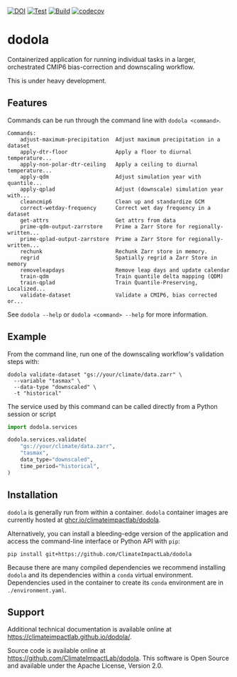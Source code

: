 [![DOI](https://zenodo.org/badge/314387532.svg)](https://zenodo.org/badge/latestdoi/314387532)
[![Test](https://github.com/ClimateImpactLab/dodola/actions/workflows/test.yaml/badge.svg)](https://github.com/ClimateImpactLab/dodola/actions/workflows/test.yaml)
[![Build](https://github.com/ClimateImpactLab/dodola/actions/workflows/buildpush.yaml/badge.svg)](https://github.com/ClimateImpactLab/dodola/actions/workflows/buildpush.yaml)
[![codecov](https://codecov.io/gh/ClimateImpactLab/dodola/branch/main/graph/badge.svg?token=WCDUAU8KFT)](https://codecov.io/gh/ClimateImpactLab/dodola)

# dodola

Containerized application for running individual tasks in a larger, orchestrated CMIP6 bias-correction and downscaling workflow.

This is under heavy development.

## Features

Commands can be run through the command line with `dodola <command>`.

```
Commands:
    adjust-maximum-precipitation  Adjust maximum precipitation in a dataset
    apply-dtr-floor               Apply a floor to diurnal temperature...
    apply-non-polar-dtr-ceiling   Apply a ceiling to diurnal temperature...
    apply-qdm                     Adjust simulation year with quantile...
    apply-qplad                   Adjust (downscale) simulation year with...
    cleancmip6                    Clean up and standardize GCM
    correct-wetday-frequency      Correct wet day frequency in a dataset
    get-attrs                     Get attrs from data
    prime-qdm-output-zarrstore    Prime a Zarr Store for regionally-written...
    prime-qplad-output-zarrstore  Prime a Zarr Store for regionally-written...
    rechunk                       Rechunk Zarr store in memory.
    regrid                        Spatially regrid a Zarr Store in memory
    removeleapdays                Remove leap days and update calendar
    train-qdm                     Train quantile delta mapping (QDM)
    train-qplad                   Train Quantile-Preserving, Localized...
    validate-dataset              Validate a CMIP6, bias corrected or...
```

See `dodola --help` or `dodola <command> --help` for more information.

## Example

From the command line, run one of the downscaling workflow's validation steps with: 

```shell
dodola validate-dataset "gs://your/climate/data.zarr" \
  --variable "tasmax" \
  --data-type "downscaled" \
  -t "historical"
```

The service used by this command can be called directly from a Python session or script

```python
import dodola.services

dodola.services.validate(
    "gs://your/climate/data.zarr", 
    "tasmax",
    data_type="downscaled",
    time_period="historical",
)
```

## Installation

`dodola` is generally run from within a container. `dodola` container images are currently hosted at [ghcr.io/climateimpactlab/dodola](https://ghcr.io/climateimpactlab/dodola).

Alternatively, you can install a bleeding-edge version of the application and access the command-line interface or Python API with `pip`:

```shell
pip install git+https://github.com/ClimateImpactLab/dodola
```

Because there are many compiled dependencies we recommend installing `dodola` and its dependencies within a `conda` virtual environment. Dependencies used in the container to create its `conda` environment are in `./environment.yaml`.

## Support

Additional technical documentation is available online at https://climateimpactlab.github.io/dodola/.

Source code is available online at https://github.com/ClimateImpactLab/dodola. This software is Open Source and available under the Apache License, Version 2.0.
